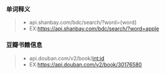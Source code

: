 ### 单词释义 
>* api.shanbay.com/bdc/search/?word={word}
>* EX:https://api.shanbay.com/bdc/search/?word=apple


### 豆瓣书籍信息
>* api.douban.com/v2/book/<int:id>
>* EX:https://api.douban.com/v2/book/30176580

